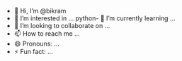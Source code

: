 - 👋 Hi, I’m @bikram
- 👀 I’m interested in ...
python- 🌱 I’m currently learning ...
- 💞️ I’m looking to collaborate on ...
- 📫 How to reach me ...
- 😄 Pronouns: ...
- ⚡ Fun fact: ...

<!---
bikram4al/bikram4al is a ✨ special ✨ repository because its `README.md` (this file) appears on your GitHub profile.
You can click the Preview link to take a look at your changes.
--->
